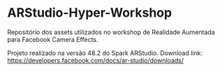 # ARStudio-Hyper-Workshop
Repositório dos assets utilizados no workshop de Realidade Aumentada para Facebook Camera Effects.

Projeto realizado na versão 48.2 do Spark ARStudio.
Download link:
https://developers.facebook.com/docs/ar-studio/downloads/

